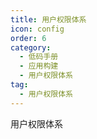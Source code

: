 ```yaml
---
title: 用户权限体系
icon: config
order: 6
category:
  - 低码手册
  - 应用构建
  - 用户权限体系
tag:
  - 用户权限体系
---
```


用户权限体系


